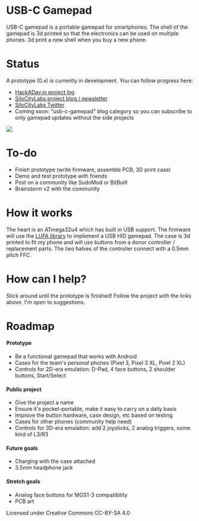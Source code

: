 # USB-C Gamepad
USB-C gamepad is a portable gamepad for smartphones. The shell of the gamepad is 3d printed so that the electronics can be used on multiple phones. 3d print a new shell when you buy a new phone.

# Status
A prototype (0.x) is currently in development. You can follow progress here:
 - [HackADay.io project log](https://hackaday.io/project/165606-usb-c-gamepad-phone-case)
 - [SiloCityLabs project blog / newsletter](https://silocitylabs.com/categories/projects/)
 - [SiloCityLabs Twitter](https://twitter.com/silocitylabs)
 - Coming soon: "usb-c-gamepad" blog category so you can subscribe to only gamepad updates without the side projects

[![](https://user-images.githubusercontent.com/1850819/73496293-3f021080-4386-11ea-9fc7-d2fafe343bc1.png)](https://hackaday.io/project/165606-usb-c-gamepad-phone-case)

# To-do
 - Finish prototype (write firmware, assemble PCB, 3D print case)
 - Demo and test prototype with friends
 - Post on a community like SudoMod or BitBuilt
 - Brainstorm v2 with the community

# How it works
The heart is an ATmega32u4 which has built in USB support. The firmware will use the [LUFA library](https://github.com/abcminiuser/lufa) to implement a USB HID gamepad. The case is 3d printed to fit my phone and will use buttons from a donor controller / replacement parts. The two halves of the controller connect with a 0.5mm pitch FFC.

# How can I help?
Stick around until the prototype is finished! Follow the project with the links above. I'm open to suggestions.

# Roadmap

####  Prototype
 - Be a functional gamepad that works with Android
 - Cases for the team's personal phones (Pixel 3, Pixel 3 XL, Pixel 2 XL)
 - Controls for 2D-era emulation: D-Pad, 4 face buttons, 2 shoulder buttons, Start/Select
#### Public project
 - Give the project a name
 - Ensure it's pocket-portable, make it easy to carry on a daily basis
 - Improve the button hardware, case design, etc based on testing
 - Cases for other phones (community help need)
 - Controls for 3D-era emulation: add 2 joysticks, 2 analog triggers, some kind of L3/R3
#### Future goals
 - Charging with the case attached
 - 3.5mm headphone jack
#### Stretch goals
 - Analog face buttons for MGS1-3 compatibility
 - PCB art




Licensed under Creative Commons CC-BY-SA 4.0
